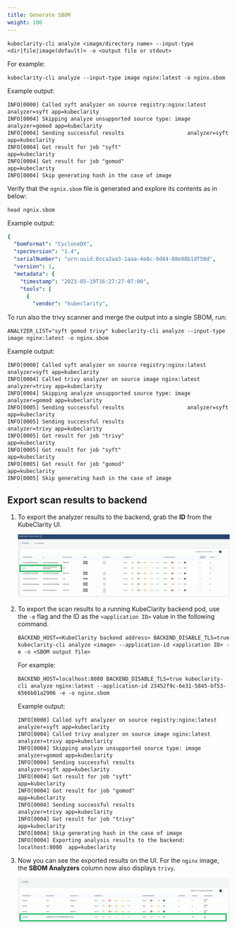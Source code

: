 ```yaml
---
title: Generate SBOM
weight: 100
---
```


<!-- FIXME single-source with the getting started -->

```shell
kubeclarity-cli analyze <image/directory name> --input-type <dir|file|image(default)> -o <output file or stdout>
```

For example:

```shell
kubeclarity-cli analyze --input-type image nginx:latest -o nginx.sbom
```

Example output:

```shell
INFO[0000] Called syft analyzer on source registry:nginx:latest  analyzer=syft app=kubeclarity
INFO[0004] Skipping analyze unsupported source type: image  analyzer=gomod app=kubeclarity
INFO[0004] Sending successful results                    analyzer=syft app=kubeclarity
INFO[0004] Got result for job "syft"                     app=kubeclarity
INFO[0004] Got result for job "gomod"                    app=kubeclarity
INFO[0004] Skip generating hash in the case of image    
```

Verify that the `ngnix.sbom` file is generated and explore its contents as in below:

```shell
head ngnix.sbom
```

Example output:

```yaml
{
  "bomFormat": "CycloneDX",
  "specVersion": "1.4",
  "serialNumber": "urn:uuid:8cca2aa3-1aaa-4e8c-9d44-08e88b1df50d",
  "version": 1,
  "metadata": {
    "timestamp": "2023-05-19T16:27:27-07:00",
    "tools": [
      {
        "vendor": "kubeclarity",
```

To run also the trivy scanner and merge the output into a single SBOM, run:

```shell
ANALYZER_LIST="syft gomod trivy" kubeclarity-cli analyze --input-type image nginx:latest -o nginx.sbom
```

Example output:

```shell
INFO[0000] Called syft analyzer on source registry:nginx:latest  analyzer=syft app=kubeclarity
INFO[0004] Called trivy analyzer on source image nginx:latest  analyzer=trivy app=kubeclarity
INFO[0004] Skipping analyze unsupported source type: image  analyzer=gomod app=kubeclarity
INFO[0005] Sending successful results                    analyzer=syft app=kubeclarity
INFO[0005] Sending successful results                    analyzer=trivy app=kubeclarity
INFO[0005] Got result for job "trivy"                    app=kubeclarity
INFO[0005] Got result for job "syft"                     app=kubeclarity
INFO[0005] Got result for job "gomod"                    app=kubeclarity
INFO[0005] Skip generating hash in the case of image   
```

## Export scan results to backend

1. To export the analyzer results to the backend, grab the **ID** from the KubeClarity UI.

    ![Resource ID on the UI](ui-resource-id.png)

1. To export the scan results to a running KubeClarity backend pod, use the `-e` flag and the ID as the `<application ID>` value in the following command.

    ```shell
    BACKEND_HOST=<KubeClarity backend address> BACKEND_DISABLE_TLS=true kubeclarity-cli analyze <image> --application-id <application ID> -e -o <SBOM output file>
    ```

    For example:

    ```shell
    BACKEND_HOST=localhost:8080 BACKEND_DISABLE_TLS=true kubeclarity-cli analyze nginx:latest --application-id 23452f9c-6e31-5845-bf53-6566b81a2906 -e -o nginx.sbom
    ```

    Example output:

    ```shell
    INFO[0000] Called syft analyzer on source registry:nginx:latest  analyzer=syft app=kubeclarity
    INFO[0004] Called trivy analyzer on source image nginx:latest  analyzer=trivy app=kubeclarity
    INFO[0004] Skipping analyze unsupported source type: image  analyzer=gomod app=kubeclarity
    INFO[0004] Sending successful results                    analyzer=syft app=kubeclarity
    INFO[0004] Got result for job "syft"                     app=kubeclarity
    INFO[0004] Got result for job "gomod"                    app=kubeclarity
    INFO[0004] Sending successful results                    analyzer=trivy app=kubeclarity
    INFO[0004] Got result for job "trivy"                    app=kubeclarity
    INFO[0004] Skip generating hash in the case of image    
    INFO[0004] Exporting analysis results to the backend: localhost:8080  app=kubeclarity
    ```

1. Now you can see the exported results on the UI. For the `nginx` image, the **SBOM Analyzers** column now also displays `trivy`.

    ![Exported results](multi-sbom-export-ui.png)